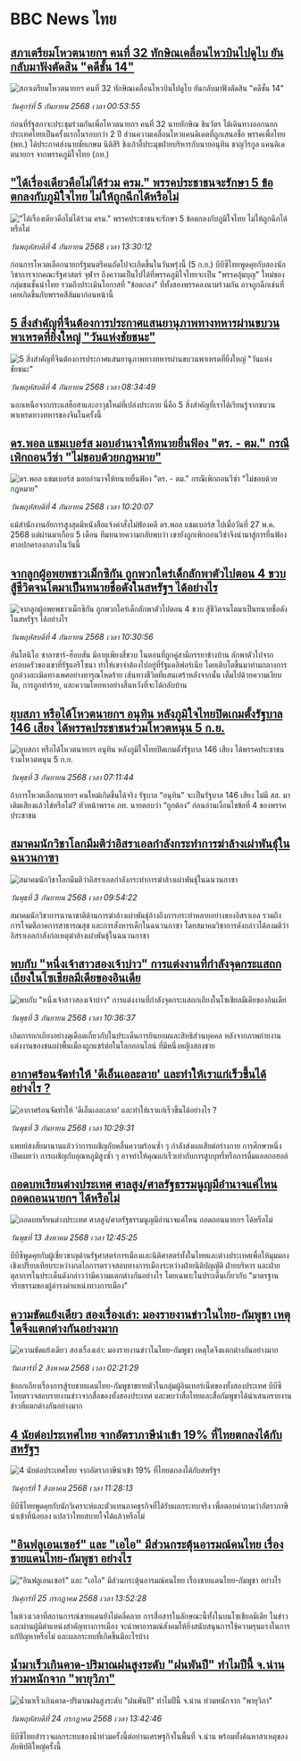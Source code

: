 # BBC News ไทย## [สภาเตรียมโหวตนายกฯ คนที่ 32 ทักษิณเคลื่อนไหวบินไปดูไบ ยันกลับมาฟังตัดสิน "คดีชั้น 14"](https://www.bbc.com/thai/articles/ce841w6yp5go?at_medium=RSS&at_campaign=rss?at_campaign=githubrss)![สภาเตรียมโหวตนายกฯ คนที่ 32 ทักษิณเคลื่อนไหวบินไปดูไบ ยันกลับมาฟังตัดสิน "คดีชั้น 14"](https://ichef.bbci.co.uk/ace/ws/240/cpsprodpb/4679/live/f22b8410-8981-11f0-93a9-c9fc9cc74be9.jpg)_วันศุกร์ที่ 5 กันยายน 2568 เวลา 00:53:55_ก่อนที่รัฐสภาจะประชุมร่วมกันเพื่อโหวตนายกฯ คนที่ 32 นายทักษิณ ชินวัตร ได้เดินทางออกนอกประเทศไทยเป็นครั้งแรกในรอบกว่า 2 ปี ส่วนความเคลื่อนไหวแคนดิเดตที่ถูกเสนอชื่อ พรรคเพื่อไทย (พท.) ได้ประกาศส่งนายชัยเกษม นิติสิริ ชิงเก้าอี้ประมุขฝ่ายบริหารกับนายอนุทิน ชาญวีรกูล แคนดิเดตนายกฯ จากพรรคภูมิใจไทย (ภท.)## ["ได้เรื่องเดียวคือไม่ได้ร่วม ครม." พรรคประชาชนจะรักษา 5 ข้อตกลงกับภูมิใจไทย ไม่ให้ถูกฉีกได้หรือไม่](https://www.bbc.com/thai/articles/c78z82j2l1yo?at_medium=RSS&at_campaign=rss?at_campaign=githubrss)!["ได้เรื่องเดียวคือไม่ได้ร่วม ครม." พรรคประชาชนจะรักษา 5 ข้อตกลงกับภูมิใจไทย ไม่ให้ถูกฉีกได้หรือไม่](https://ichef.bbci.co.uk/ace/ws/240/cpsprodpb/c9fd/live/1085eb10-88b7-11f0-9cf6-cbf3e73ce2b9.jpg)_วันพฤหัสบดีที่ 4 กันยายน 2568 เวลา 13:30:12_ก่อนการโหวตเลือกนายกรัฐมนตรีคนถัดไปจะเกิดขึ้นในวันพรุ่งนี้ (5 ก.ย.) บีบีซีไทยพูดคุยกับสองนักวิชาการจากคณะรัฐศาสตร์ จุฬาฯ ถึงความเป็นไปได้ที่พรรคภูมิใจไทยจะเป็น "พรรคอุ้มบุญ" ใหม่ของกลุ่มชนชั้นนำไทย รวมถึงประเมินโอกาสที่ "ข้อตกลง" ที่ทั้งสองพรรคลงนามร่วมกัน อาจถูกฉีกเช่นที่เคยเกิดขึ้นกับพรรคสีส้มมาก่อนหน้านี้## [5 สิ่งสำคัญที่จีนต้องการประกาศแสนยานุภาพทางทหารผ่านขบวนพาเหรดที่ยิ่งใหญ่ "วันแห่งชัยชนะ"](https://www.bbc.com/thai/articles/c87ygy3p0d5o?at_medium=RSS&at_campaign=rss?at_campaign=githubrss)![5 สิ่งสำคัญที่จีนต้องการประกาศแสนยานุภาพทางทหารผ่านขบวนพาเหรดที่ยิ่งใหญ่ "วันแห่งชัยชนะ"](https://ichef.bbci.co.uk/ace/ws/240/cpsprodpb/d498/live/36c43040-88c4-11f0-b815-639f2ee95d1e.jpg)_วันพฤหัสบดีที่ 4 กันยายน 2568 เวลา 08:34:49_นอกเหนือจากกระแสฮือฮาและอาวุธใหม่ที่เปล่งประกาย นี่คือ 5 สิ่งสำคัญที่เราได้เรียนรู้จากขบวนพาเหรดทางทหารของจีนในครั้งนี้## [ดร.พอล แชมเบอร์ส มอบอำนาจให้ทนายยื่นฟ้อง "ตร. - ตม." กรณีเพิกถอนวีซ่า "ไม่ชอบด้วยกฎหมาย"](https://www.bbc.com/thai/articles/cwy851314n7o?at_medium=RSS&at_campaign=rss?at_campaign=githubrss)![ดร.พอล แชมเบอร์ส มอบอำนาจให้ทนายยื่นฟ้อง "ตร. - ตม." กรณีเพิกถอนวีซ่า "ไม่ชอบด้วยกฎหมาย"](https://ichef.bbci.co.uk/ace/ws/240/cpsprodpb/a9fa/live/75caab80-8954-11f0-9cf6-cbf3e73ce2b9.jpg)_วันพฤหัสบดีที่ 4 กันยายน 2568 เวลา 10:20:07_แม้สำนักงานอัยการสูงสุดมีหนังสือแจ้งคำสั่งไม่ฟ้องคดี ดร.พอล แชมเบอร์ส ไปเมื่อวันที่ 27 พ.ค. 2568  แต่ผ่านมาเกือบ 5 เดือน ทีมทนายความกลับพบว่า เขายังถูกเพิกถอนวีซ่าจึงนำมาสู่การยื่นฟ้องศาลปกครองกลางในวันนี้## [จากลูกผู้อพยพชาวเม็กซิกัน ถูกพวกใคร่เด็กลักพาตัวไปตอน 4 ขวบ สู้ชีวิตจนโตมาเป็นทนายชื่อดังในสหรัฐฯ ได้อย่างไร](https://www.bbc.com/thai/articles/czdjp8p4215o?at_medium=RSS&at_campaign=rss?at_campaign=githubrss)![จากลูกผู้อพยพชาวเม็กซิกัน ถูกพวกใคร่เด็กลักพาตัวไปตอน 4 ขวบ สู้ชีวิตจนโตมาเป็นทนายชื่อดังในสหรัฐฯ ได้อย่างไร](https://ichef.bbci.co.uk/ace/ws/240/cpsprodpb/ae49/live/508f8790-7163-11f0-af20-030418be2ca5.jpg)_วันพฤหัสบดีที่ 4 กันยายน 2568 เวลา 10:30:56_อันโตนิโอ ซาลาซาร์-ฮ็อบสัน มีอายุเพียงสี่ขวบ ในตอนที่ถูกคู่สามีภรรยาข้างบ้าน ลักพาตัวไปจากครอบครัวของเขาที่รัฐแอริโซนา ทำให้เขาจำต้องไปอยู่ที่รัฐแคลิฟอร์เนีย โดยเติบโตขึ้นมาท่ามกลางการถูกล่วงละเมิดทางเพศอย่างทารุณโหดร้าย เส้นทางชีวิตที่แสนเศร้าหลังจากนั้น เต็มไปด้วยความเงียบงัน, การถูกทำร้าย, และความโหยหาอย่างสิ้นหวังที่จะได้กลับบ้าน## [ยุบสภา หรือได้โหวตนายกฯ อนุทิน หลังภูมิใจไทยปิดเกมตั้งรัฐบาล 146 เสียง ได้พรรคประชาชนร่วมโหวตหนุน 5 ก.ย.](https://www.bbc.com/thai/articles/c98l80npngzo?at_medium=RSS&at_campaign=rss?at_campaign=githubrss)![ยุบสภา หรือได้โหวตนายกฯ อนุทิน หลังภูมิใจไทยปิดเกมตั้งรัฐบาล 146 เสียง ได้พรรคประชาชนร่วมโหวตหนุน 5 ก.ย.](https://ichef.bbci.co.uk/ace/ws/240/cpsprodpb/644c/live/083b8b30-8895-11f0-84c8-99de564f0440.jpg)_วันพุธที่ 3 กันยายน 2568 เวลา 07:11:44_ถ้าการโหวตเลือกนายกฯ คนใหม่เกิดขึ้นได้จริง รัฐบาล “อนุทิน” จะเป็นรัฐบาล 146 เสียง ไม่มี สส. มาเติมเสียงแล้วใช่หรือไม่? หัวหน้าพรรค ภท. นายตอบว่า “ถูกต้อง” ก่อนอ่านเงื่อนไขข้อที่ 4 ของพรรคประชาชน## [สมาคมนักวิชาโลกมีมติว่าอิสราเอลกำลังกระทำการฆ่าล้างเผ่าพันธุ์ในฉนวนกาซา ](https://www.bbc.com/thai/articles/c78z8p08nndo?at_medium=RSS&at_campaign=rss?at_campaign=githubrss)![สมาคมนักวิชาโลกมีมติว่าอิสราเอลกำลังกระทำการฆ่าล้างเผ่าพันธุ์ในฉนวนกาซา ](https://ichef.bbci.co.uk/ace/ws/240/cpsprodpb/5245/live/04a00ae0-8756-11f0-ac15-0be71ebd833b.jpg)_วันพุธที่ 3 กันยายน 2568 เวลา 09:54:22_สมาคมนักวิชาการนานาชาติด้านการฆ่าล้างเผ่าพันธุ์อ้างถึงการกระทำหลายอย่างของอิสราเอล รวมถึงการโจมตีภาคการสาธารณสุข และการสังหารเด็กในฉนวนกาซา โดยสมาคมวิชาการดังกล่าวได้ลงมติว่า อิสราเอลกำลังก่อเหตุฆ่าล้างเผ่าพันธุ์ในฉนวนกาซา## [พบกับ "หนึ่งเจ้าสาวสองเจ้าบ่าว" การแต่งงานที่กำลังจุดกระแสถกเถียงในโซเชียลมีเดียของอินเดีย](https://www.bbc.com/thai/articles/cjdyvd37jr2o?at_medium=RSS&at_campaign=rss?at_campaign=githubrss)![พบกับ "หนึ่งเจ้าสาวสองเจ้าบ่าว" การแต่งงานที่กำลังจุดกระแสถกเถียงในโซเชียลมีเดียของอินเดีย](https://ichef.bbci.co.uk/ace/ws/240/cpsprodpb/9365/live/f279be30-7835-11f0-9116-4d3546f2bbbf.jpg)_วันพุธที่ 3 กันยายน 2568 เวลา 10:36:37_เกิดการถกเถียงอย่างดุเดือดเกี่ยวกับในประเด็นการยินยอมและสิทธิส่วนบุคคล หลังจากภาพถ่ายงานแต่งงานของชนเผ่าพื้นเมืองถูกแชร์ต่อในโลกออนไลน์ ที่มีหนึ่งหญิงสองชาย## [อากาศร้อนจัดทำให้ 'ดีเอ็นเอละลาย' และทำให้เราแก่เร็วขึ้นได้อย่างไร ? ](https://www.bbc.com/thai/articles/czjmr2pgv4mo?at_medium=RSS&at_campaign=rss?at_campaign=githubrss)![อากาศร้อนจัดทำให้ 'ดีเอ็นเอละลาย' และทำให้เราแก่เร็วขึ้นได้อย่างไร ? ](https://ichef.bbci.co.uk/ace/ws/240/cpsprodpb/f506/live/f452fe80-6ed3-11f0-ad0c-035b9044855d.jpg)_วันพุธที่ 3 กันยายน 2568 เวลา 10:29:31_แพทย์สงสัยมานานแล้วว่าการเผชิญกับคลื่นความร้อนซ้ำ ๆ กำลังส่งผลเสียต่อร่างกาย การศึกษาหนึ่งเปิดเผยว่า การเผชิญกับอุณหภูมิสูงซ้ำ ๆ อาจทำให้คุณแก่เร็วเท่ากับการสูบบุหรี่หรือการดื่มแอลกอฮอล์## [ถอดบทเรียนต่างประเทศ ศาลสูง/ศาลรัฐธรรมนูญมีอำนาจแค่ไหน ถอดถอนนายกฯ ได้หรือไม่](https://www.bbc.com/thai/articles/c2d02kj6rkdo?at_medium=RSS&at_campaign=rss?at_campaign=githubrss)![ถอดบทเรียนต่างประเทศ ศาลสูง/ศาลรัฐธรรมนูญมีอำนาจแค่ไหน ถอดถอนนายกฯ ได้หรือไม่](https://ichef.bbci.co.uk/ace/ws/240/cpsprodpb/eb0e/live/3394c3e0-6154-11f0-9ac1-7909829e72c5.png)_วันพุธที่ 13 สิงหาคม 2568 เวลา 12:45:25_บีบีซีพูดคุยกับผู้เชี่ยวชาญด้านรัฐศาสตร์การเมืองและนิติศาสตร์ทั้งในไทยและต่างประเทศเพื่อให้มุมมองเชิงเปรียบเทียบระหว่างกลไกการตรวจสอบทางการเมืองระหว่างฝ่ายนิติบัญญัติ ฝ่ายบริหาร และฝ่ายตุลาการในประเด็นดังกล่าวว่ามีความแตกต่างกันอย่างไร โดยเฉพาะในประเด็นเกี่ยวกับ "มาตรฐานจริยธรรมของผู้ดำรงดำแหน่งทางการเมือง"## [ความขัดแย้งเดียว สองเรื่องเล่า: มองรายงานข่าวในไทย-กัมพูชา เหตุใดจึงแตกต่างกันอย่างมาก](https://www.bbc.com/thai/articles/ckgj9nj8q2yo?at_medium=RSS&at_campaign=rss?at_campaign=githubrss)![ความขัดแย้งเดียว สองเรื่องเล่า: มองรายงานข่าวในไทย-กัมพูชา เหตุใดจึงแตกต่างกันอย่างมาก](https://ichef.bbci.co.uk/ace/ws/240/cpsprodpb/c720/live/35ac2d10-6f48-11f0-af20-030418be2ca5.jpg)_วันเสาร์ที่ 2 สิงหาคม 2568 เวลา 02:21:29_ข้อถกเถียงเรื่องการสู้รบชายแดนไทย-กัมพูชาขยายตัวในกลุ่มผู้อินเทอร์เน็ตของทั้งสองประเทศ บีบีซีไทยตรวจสอบรายงานข่าวจากสื่อของทั้งสองประเทศ และพบว่าสื่อไทยและสื่อกัมพูชาได้นำเสนอรายงานข่าวที่แตกต่างกันอย่างมาก## [4 นัยต่อประเทศไทย จากอัตราภาษีนำเข้า 19% ที่ไทยตกลงได้กับสหรัฐฯ](https://www.bbc.com/thai/articles/c93982k10k5o?at_medium=RSS&at_campaign=rss?at_campaign=githubrss)![4 นัยต่อประเทศไทย จากอัตราภาษีนำเข้า 19% ที่ไทยตกลงได้กับสหรัฐฯ](https://ichef.bbci.co.uk/ace/ws/240/cpsprodpb/c593/live/72a04090-6ebb-11f0-af20-030418be2ca5.jpg)_วันศุกร์ที่ 1 สิงหาคม 2568 เวลา 11:28:13_บีบีซีไทยพูดคุยกับนักวิเคราะห์และตัวแทนภาคธุรกิจที่ได้รับผลกระทบจริง เพื่อตอบคำถามว่าอัตราภาษีนำเข้าที่น้อยลง แปลว่าไทยสบายใจได้แล้วหรือไม่## ["อินฟลูเอนเซอร์" และ "เอไอ" มีส่วนกระตุ้นอารมณ์คนไทย เรื่องชายแดนไทย-กัมพูชา อย่างไร](https://www.bbc.com/thai/articles/cj0m0d7gm88o?at_medium=RSS&at_campaign=rss?at_campaign=githubrss)!["อินฟลูเอนเซอร์" และ "เอไอ" มีส่วนกระตุ้นอารมณ์คนไทย เรื่องชายแดนไทย-กัมพูชา อย่างไร](https://ichef.bbci.co.uk/ace/ws/240/cpsprodpb/f22e/live/76f14110-695e-11f0-89ea-4d6f9851f623.jpg)_วันศุกร์ที่ 25 กรกฎาคม 2568 เวลา 13:52:28_ในห้วงเวลาที่สถานการณ์ชายแดนยังไม่คลี่คลาย การสื่อสารในลักษณะนี้ทั้งในบนโซเชียลมีเดีย ในข่าว และผ่านผู้มีตำแหน่งสำคัญทางการเมือง จะนำพาอารมณ์สังคมให้ยิ่งสนับสนุนการใช้ความรุนแรงในการแก้ปัญหาหรือไม่ และผลกระทบที่เกิดขึ้นมีอะไรบ้าง## [น้ำมาเร็วเกินคาด-ปริมาณฝนสูงระดับ "ฝนพันปี" ทำไมปีนี้ จ.น่าน ท่วมหนักจาก "พายุวิภา"](https://www.bbc.com/thai/articles/c3ene8x44yno?at_medium=RSS&at_campaign=rss?at_campaign=githubrss)![น้ำมาเร็วเกินคาด-ปริมาณฝนสูงระดับ "ฝนพันปี" ทำไมปีนี้ จ.น่าน ท่วมหนักจาก "พายุวิภา"](https://ichef.bbci.co.uk/ace/ws/240/cpsprodpb/6acf/live/6eba5ce0-68b2-11f0-af20-030418be2ca5.jpg)_วันพฤหัสบดีที่ 24 กรกฎาคม 2568 เวลา 13:42:46_บีบีซีไทยสำรวจผลกระทบของน้ำท่วมครั้งนี้ต่อย่านเศรษฐกิจในพื้นที่ จ.น่าน พร้อมทั้งค้นหาสาเหตุของภัยพิบัติใหญ่ครั้งนี้